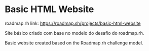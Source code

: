 # Basic HTML Website
roadmap.rh link: https://roadmap.sh/projects/basic-html-website

Site básico criado com base no modelo do desafio do roadmap.rh. 

Basic website created based on the Roadmap.rh challenge model.
